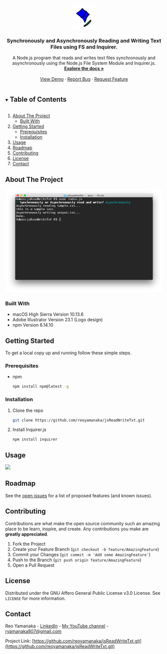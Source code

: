 <!--
*** Thanks for checking out this project. If you have a suggestion
*** that would make this better, please fork the repo and create a pull request
*** or simply open an issue with the tag "enhancement".
***
-->


<!-- PROJECT LOGO -->
<br />
<p align="center">
  <a href="https://github.com/reoyamanaka/jsReadWriteTxt.git">
    <img src="images/readWrite.gif" alt="Logo" width="80" height="80">
  </a>

  <h3 align="center">Synchronously and Asynchronously Reading and Writing Text Files using FS and Inquirer.</h3>

  <p align="center">
    A Node.js program that reads and writes text files synchronously and asynchronously using the Node.js File System Module and Inquirer.js.
    <br />
    <a href="https://github.com/reoyamanaka/jsReadWriteTxt"><strong>Explore the docs »</strong></a>
    <br />
    <br />
    <a href="#usage">View Demo</a>
    ·
    <a href="https://github.com/reoyamanaka/jsReadWriteTxt/issues">Report Bug</a>
    ·
    <a href="https://github.com/reoyamanaka/jsReadWriteTxt/issues">Request Feature</a>
  </p>
</p>



<!-- TABLE OF CONTENTS -->
<details open="open">
  <summary><h2 style="display: inline-block">Table of Contents</h2></summary>
  <ol>
    <li>
      <a href="#about-the-project">About The Project</a>
      <ul>
        <li><a href="#built-with">Built With</a></li>
      </ul>
    </li>
    <li>
      <a href="#getting-started">Getting Started</a>
      <ul>
        <li><a href="#prerequisites">Prerequisites</a></li>
        <li><a href="#installation">Installation</a></li>
      </ul>
    </li>
    <li><a href="#usage">Usage</a></li>
    <li><a href="#roadmap">Roadmap</a></li>
    <li><a href="#contributing">Contributing</a></li>
    <li><a href="#license">License</a></li>
    <li><a href="#contact">Contact</a></li>
  </ol>
</details>



<!-- ABOUT THE PROJECT -->
## About The Project

<p align="left">
  <img src="images/0.png" width="729" height="330">
</p>

### Built With

* macOS High Sierra Version 10.13.6
* Adobe Illustrator Version 23.1 (Logo design)
* npm Version 6.14.10

<!-- GETTING STARTED -->
## Getting Started

To get a local copy up and running follow these simple steps.

### Prerequisites

* npm
  ```sh
  npm install npm@latest -g
  ```

### Installation

1. Clone the repo
   ```sh
   git clone https://github.com/reoyamanaka/jsReadWriteTxt.git
   ```
2. Install Inquirer.js
   ```sh
   npm install inquirer
   ```


<!-- USAGE -->
## Usage

![](images/readWriteDemo.gif)


<!-- ROADMAP -->
## Roadmap

See the [open issues](https://github.com/reoyamanaka/jsReadWriteTxt/issues) for a list of proposed features (and known issues).



<!-- CONTRIBUTING -->
## Contributing

Contributions are what make the open source community such an amazing place to be learn, inspire, and create. Any contributions you make are **greatly appreciated**.

1. Fork the Project
2. Create your Feature Branch (`git checkout -b feature/AmazingFeature`)
3. Commit your Changes (`git commit -m 'Add some AmazingFeature'`)
4. Push to the Branch (`git push origin feature/AmazingFeature`)
5. Open a Pull Request



<!-- LICENSE -->
## License

Distributed under the GNU Affero General Public License v3.0 License. See `LICENSE` for more information.


<!-- CONTACT -->
## Contact

Reo Yamanaka - [LinkedIn](https://www.linkedin.com/in/reo-yamanaka-7a2289119/) - [My YouTube channel](https://www.youtube.com/channel/UCBwqp_MEM2XcSnq7kRvOB3A) - ryamanaka807@gmail.com

Project Link: [https://github.com/reoyamanaka/jsReadWriteTxt.git](https://github.com/reoyamanaka/jsReadWriteTxt.git)
